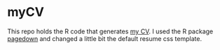 # myCV

This repo holds the R code that generates 
[my CV](https://bblodfon.github.io/myCV/cv.html). I used the R package 
[pagedown](https://github.com/rstudio/pagedown) and changed a little bit the 
default resume css template.
